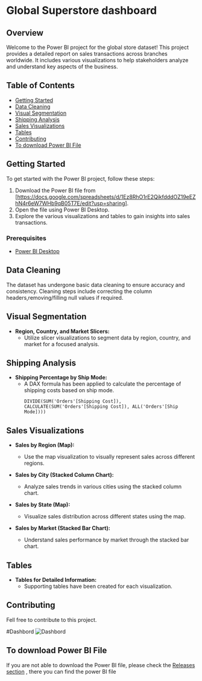 # Global Superstore dashboard

## Overview

Welcome to the Power BI project for the global store dataset! This project provides a detailed report on sales transactions across branches worldwide. It includes various visualizations to help stakeholders analyze and understand key aspects of the business.

## Table of Contents

- [Getting Started](#Getting_Started)
- [Data Cleaning](#data-cleaning)
- [Visual Segmentation](#visual-segmentation)
- [Shipping Analysis](#shipping-analysis)
- [Sales Visualizations](#sales-visualizations)
- [Tables](#tables)
- [Contributing](#contributing)
- [To download Power BI File](#To-download-power-bi-file)

## Getting Started

To get started with the Power BI project, follow these steps:

1. Download the Power BI file from [https://docs.google.com/spreadsheets/d/1Ez8RhO1rE2QikfdddOZ19eEZhN4r6eW7WHb9qB05T7E/edit?usp=sharing].
2. Open the file using Power BI Desktop.
3. Explore the various visualizations and tables to gain insights into sales transactions.

### Prerequisites

- [Power BI Desktop](https://powerbi.microsoft.com/desktop/)

## Data Cleaning

The dataset has undergone basic data cleaning to ensure accuracy and consistency. Cleaning steps include correcting the column headers,removing/filling null values if required.

## Visual Segmentation

- **Region, Country, and Market Slicers:**
  - Utilize slicer visualizations to segment data by region, country, and market for a focused analysis.

## Shipping Analysis

- **Shipping Percentage by Ship Mode:**
  - A DAX formula has been applied to calculate the percentage of shipping costs based on ship mode.
    ```DAX
    DIVIDE(SUM('Orders'[Shipping Cost]), CALCULATE(SUM('Orders'[Shipping Cost]), ALL('Orders'[Ship Mode])))
    ```

## Sales Visualizations

- **Sales by Region (Map):**
  - Use the map visualization to visually represent sales across different regions.
  
- **Sales by City (Stacked Column Chart):**
  - Analyze sales trends in various cities using the stacked column chart.

- **Sales by State (Map):**
  - Visualize sales distribution across different states using the map.

- **Sales by Market (Stacked Bar Chart):**
  - Understand sales performance by market through the stacked bar chart.

## Tables

- **Tables for Detailed Information:**
  - Supporting tables have been created for each visualization.

## Contributing

Fell free to contribute to this project.

#Dashbord
![Dashbord](https://github.com/user-attachments/assets/c995b087-cbcb-4cb5-aedb-5a96c939ece0)
## To download Power BI File

If you are not able to download the Power BI file, please check the [Releases section](https://drive.google.com/drive/folders/1T2Bg8HrN79YQdWa1zePfvRbpanw9a0ZE?usp=sharing) , there you can find the power BI file
